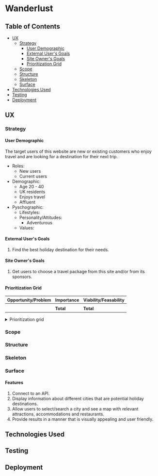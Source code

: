 # Wanderlust

## Table of Contents

- [UX](#ux)
  - [Strategy](#strategy)
    - [User Demographic](#user-demographic)
    - [External User's Goals](#external-users-goals)
    - [Site Owner's Goals](#site-owners-goals)
    - [Prioritization Grid](#prioritization-grid)
  - [Scope](#scope)
  - [Structure](#structure)
  - [Skeleton](#skeleton)
  - [Surface](#surface)
- [Technologies Used](#technologies-used)
- [Testing](#testing)
- [Deployment](#deployment)

## UX

### Strategy

#### User Demographic

The target users of this website are new or existing customers who enjoy travel and are looking for a destination for their next trip.

- Roles:
  - New users
  - Current users
- Demographic:
  - Age 20 - 40
  - UK residents
  - Enjoys travel
  - Affluent
- Pyschographic:
  - Lifestyles:
  - Personality/Attitudes:
    - Adventurous
  - Values:

#### External User's Goals

1. Find the best holiday destination for their needs.

#### Site Owner's Goals

1. Get users to choose a travel package from this site and/or from its sponsors.

#### Prioritization Grid

| Opportunity/Problem | Importance | Viability/Feasability |
|---------------------|------------|-----------------------|
|                     |            |                       |
|                     | **Total**  | **Total**             |

<details>
<summary>Prioritization grid</summary>

![Prioritization grid](/documentation/images/prioritization-grid.png)

</details>

### Scope

### Structure

### Skeleton

### Surface

#### Features

1. Connect to an API.
2. Display information about different cities that are potential holiday destinations.
3. Allow users to select/search a city and see a map with relevant attractions, accommodations and restaurants.
4. Provide results in a manner that is visually appealing and user friendly.

## Technologies Used

## Testing

## Deployment
